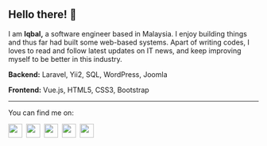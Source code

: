 ## Hello there! 👋

I am **Iqbal,** a software engineer based in Malaysia. I enjoy building things and thus far had built some web-based systems. Apart of writing codes, I loves to read and follow latest updates on IT news, and keep improving myself to be better in this industry.


**Backend:** Laravel, Yii2, SQL, WordPress, Joomla

**Frontend:** Vue.js, HTML5, CSS3, Bootstrap

___

You can find me on:

<a href="https://twitter.com/miqbxlhxkm"><img src="https://image.flaticon.com/icons/svg/733/733579.svg" width="28"></a>&nbsp;
<a href="https://www.linkedin.com/in/miqbalhakim05"><img src="https://image.flaticon.com/icons/svg/733/733561.svg" width="28"></a>&nbsp;
<a href="https://www.instagram.com/miqbxlhxkm"><img src="https://image.flaticon.com/icons/svg/733/733558.svg" width="28"></a>&nbsp;
<a href="https://stackoverflow.com/users/8477097/muhamad-iqbal"><img src="https://image.flaticon.com/icons/svg/2111/2111628.svg" width="28"></a>&nbsp;
<a href="https://dev.to/miqbalhakim"><img src="https://d2fltix0v2e0sb.cloudfront.net/dev-badge.svg" width="28"></a>
